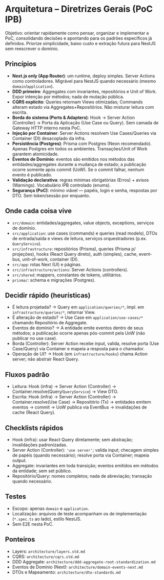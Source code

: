 # Arquitetura – Diretrizes Gerais (PoC IPB)

Objetivo: orientar rapidamente como pensar, organizar e implementar a PoC, consolidando decisões e apontando para os padrões específicos já definidos. Priorize simplicidade, baixo custo e extração futura para NestJS sem reescrever o domínio.

## Princípios

- **Next.js only (App Router)**: um runtime, deploy simples. Server Actions como controladores. Migrável para NestJS quando necessário (mesmo `domain`/`application`).
- **DDD primeiro**: Aggregates com invariantes, repositórios e Unit of Work. Expor intenção por métodos; nada de mutação pública.
- **CQRS explícito**: Queries retornam Views otimizadas; Commands alteram estado via Aggregates+Repositórios. Não misturar leitura com escrita.
- **Borda do sistema (Ports & Adapters)**: Hook → Server Action (Controller) → Porta da Aplicação (Use Case ou Query). Sem camada de Gateway HTTP interno nesta PoC.
- **Injeção por Container**: Server Actions resolvem Use Cases/Queries via Container (DI) desacoplado da infra.
- **Persistência (Postgres)**: Prisma com Postgres (Neon recomendado). Apenas Postgres em todos os ambientes. Transações/Unit of Work garantem atomicidade.
- **Eventos de Domínio**: eventos são emitidos nos métodos das entidades/aggregates durante a mudança de estado; a publicação ocorre somente após commit (UoW). Se o commit falhar, nenhum evento é publicado.
- **Validação declarativa**: regras mínimas obrigatórias (Erros) + avisos (Warnings). Vocabulário IPB controlado (enums).
- **Segurança (PoC)**: mínimo viável — papéis, login e senha, respostas por DTO. Sem token/sessão por enquanto.

## Onde cada coisa vive

- `src/domain`: entidades/aggregates, value objects, exceptions, serviços de domínio.
- `src/application`: use cases (commands) e queries (read models), DTOs de entrada/saída e views de leitura, serviços orquestradores (p.ex. `QueryService`).
- `src/infrastructure`: repositórios (Prisma), queries (Prisma p/ projeções), hooks (React Query direto), auth (simples), cache, event-bus, unit-of-work, container (DI).
- `src/app`: rotas Next (UI) e páginas.
- `src/infrastructure/actions`: Server Actions (controllers).
- `src/shared`: mappers, constantes de tokens, utilitários.
- `prisma/`: schema e migrações (Postgres).

## Decidir rápido (heurísticas)

- É leitura projetada? → Query em `application/queries/*`, impl. em `infrastructure/queries/*`, retornar View.
- É alteração de estado? → Use Case em `application/use-cases/*` chamando Repositório de Aggregate.
- Eventos de domínio? → A entidade emite eventos dentro de seus métodos; a publicação ocorre apenas pós-commit pela UoW (não publicar no use case).
- Borda (Controller): Server Action recebe input, valida, resolve porta (Use Case/Query) via Container e mapeia a resposta para o chamador.
- Operação de UI? → Hook (em `infrastructure/hooks`) chama Action server; não abstrair React Query.

## Fluxos padrão

- Leitura: Hook (infra) → Server Action (Controller) → Container.resolve(Query/`QueryService`) → View DTO.
- Escrita: Hook (infra) → Server Action (Controller) → Container.resolve(Use Case) → Repositório (Tx) → entidades emitem eventos → commit → UoW publica via EventBus → invalidações de cache (React Query).

## Checklists rápidos

- Hook (infra): usar React Query diretamente; sem abstração; invalidações padronizadas.
- Server Action (Controller): `'use server'`; valida input; checagem simples de papéis (quando necessário); resolve porta via Container; mapeia output.
- Aggregate: invariantes em toda transição; eventos emitidos em métodos da entidade; sem set público.
- Repositório/Query: nomes completos; nada de abreviação; transação quando necessário.

## Testes

- Escopo: apenas `domain` e `application`.
- Localização: arquivos de teste acompanham os de implementação (`*.spec.ts` ao lado), estilo NestJS.
- Sem E2E nesta PoC.

## Ponteiros

- Layers: `architecture/layers.std.md`
- CQRS: `architecture/cqrs.std.md`
- DDD Aggregate: `architecture/ddd-aggregate-root-standardization.md`
- Eventos de Domínio (Next): `architecture/domain-events-next.md`
- DTOs e Mapeamento: `architecture/dto-standards.md`
